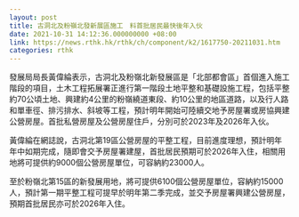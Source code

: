 ```yaml
---
layout: post
title: 古洞北及粉嶺北發新展區施工　料首批居民最快後年入伙
date: 2021-10-31 14:12:36.000000000 +08:00
link: https://news.rthk.hk/rthk/ch/component/k2/1617750-20211031.htm
categories: rthk
---
```


發展局局長黃偉綸表示，古洞北及粉嶺北新發展區是「北部都會區」首個進入施工階段的項目，土木工程拓展署正進行第一階段土地平整和基礎設施工程，包括平整約70公頃土地、興建約4公里的粉嶺繞道東段、約10公里的地區道路，以及行人路和單車徑、排污排水、斜坡等工程，預計明年開始可陸續交地予房屋署或房協興建公營房屋。首批私營房屋及公營房屋住戶，分別可於2023年及2026年入伙。

黃偉綸在網誌說，古洞北第19區公營房屋的平整工程，目前進度理想，預計明年年中如期完成，隨即會交予房屋署建屋，首批居民預期可於2026年入住，相關用地將可提供約9000個公營房屋單位，可容納約23000人。

至於粉嶺北第15區的新發展用地，將可提供6100個公營房屋單位，容納約15000人，預計第一期平整工程可提早於明年第二季完成，並交予房屋署興建公營房屋，預期首批居民亦可於2026年入住。
